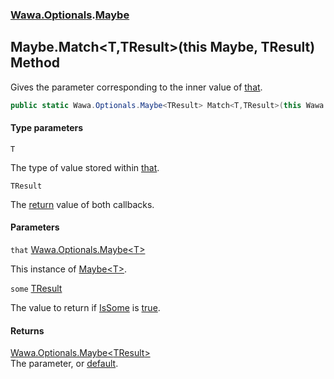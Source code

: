 ### [Wawa.Optionals](Wawa.Optionals.md 'Wawa.Optionals').[Maybe](Maybe.md 'Wawa.Optionals.Maybe')

## Maybe.Match<T,TResult>(this Maybe<T>, TResult) Method

Gives the parameter corresponding to the inner value of [that](Maybe.Match(Maybe,TResult).md#Wawa.Optionals.Maybe.Match_T,TResult_(thisWawa.Optionals.Maybe_T_,TResult).that 'Wawa.Optionals.Maybe.Match<T,TResult>(this Wawa.Optionals.Maybe<T>, TResult).that').

```csharp
public static Wawa.Optionals.Maybe<TResult> Match<T,TResult>(this Wawa.Optionals.Maybe<T> that, TResult some);
```
#### Type parameters

<a name='Wawa.Optionals.Maybe.Match_T,TResult_(thisWawa.Optionals.Maybe_T_,TResult).T'></a>

`T`

The type of value stored within [that](Maybe.Match(Maybe,TResult).md#Wawa.Optionals.Maybe.Match_T,TResult_(thisWawa.Optionals.Maybe_T_,TResult).that 'Wawa.Optionals.Maybe.Match<T,TResult>(this Wawa.Optionals.Maybe<T>, TResult).that').

<a name='Wawa.Optionals.Maybe.Match_T,TResult_(thisWawa.Optionals.Maybe_T_,TResult).TResult'></a>

`TResult`

The [return](https://docs.microsoft.com/en-us/dotnet/csharp/language-reference/keywords/return 'https://docs.microsoft.com/en-us/dotnet/csharp/language-reference/keywords/return') value of both callbacks.
#### Parameters

<a name='Wawa.Optionals.Maybe.Match_T,TResult_(thisWawa.Optionals.Maybe_T_,TResult).that'></a>

`that` [Wawa.Optionals.Maybe&lt;](Maybe_T_.md 'Wawa.Optionals.Maybe<T>')[T](Maybe.Match(Maybe,TResult).md#Wawa.Optionals.Maybe.Match_T,TResult_(thisWawa.Optionals.Maybe_T_,TResult).T 'Wawa.Optionals.Maybe.Match<T,TResult>(this Wawa.Optionals.Maybe<T>, TResult).T')[&gt;](Maybe_T_.md 'Wawa.Optionals.Maybe<T>')

This instance of [Maybe&lt;T&gt;](Maybe_T_.md 'Wawa.Optionals.Maybe<T>').

<a name='Wawa.Optionals.Maybe.Match_T,TResult_(thisWawa.Optionals.Maybe_T_,TResult).some'></a>

`some` [TResult](Maybe.Match(Maybe,TResult).md#Wawa.Optionals.Maybe.Match_T,TResult_(thisWawa.Optionals.Maybe_T_,TResult).TResult 'Wawa.Optionals.Maybe.Match<T,TResult>(this Wawa.Optionals.Maybe<T>, TResult).TResult')

The value to return if [IsSome](Maybe_T_.IsSome().md 'Wawa.Optionals.Maybe<T>.IsSome') is [true](https://docs.microsoft.com/en-us/dotnet/csharp/language-reference/builtin-types/bool 'https://docs.microsoft.com/en-us/dotnet/csharp/language-reference/builtin-types/bool').

#### Returns
[Wawa.Optionals.Maybe&lt;](Maybe_T_.md 'Wawa.Optionals.Maybe<T>')[TResult](Maybe.Match(Maybe,TResult).md#Wawa.Optionals.Maybe.Match_T,TResult_(thisWawa.Optionals.Maybe_T_,TResult).TResult 'Wawa.Optionals.Maybe.Match<T,TResult>(this Wawa.Optionals.Maybe<T>, TResult).TResult')[&gt;](Maybe_T_.md 'Wawa.Optionals.Maybe<T>')  
The parameter, or [default](https://docs.microsoft.com/en-us/dotnet/csharp/language-reference/keywords/default 'https://docs.microsoft.com/en-us/dotnet/csharp/language-reference/keywords/default').